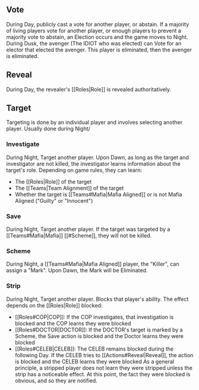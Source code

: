 
## Vote
During Day, publicly cast a vote for another player, or abstain. If a majority of living players vote for another player, or enough players to prevent a majority vote to abstain, an Election occurs and the game moves to Night.
During Dusk, the avenger (The IDIOT who was elected) can Vote for an elector that elected the avenger. This player is eliminated, then the avenger is eliminated.
## Reveal
During Day, the revealer's [[Roles|Role]] is revealed authoritatively.
## Target
Targeting is done by an individual player and involves selecting another player. Usually done during Night/
### Investigate
During Night, Target another player. Upon Dawn, as long as the target and investigator are not killed, the investigator learns information about the target's role. Depending on game rules, they can learn:
- The [[Roles|Role]] of the target
- The [[Teams|Team Alignment]] of the target
- Whether the target is [[Teams#Mafia|Mafia Aligned]] or is not Mafia Aligned ("Guilty" or "Innocent")
### Save
During Night, Target another player. If the target was targeted by a [[Teams#Mafia|Mafia]] [[#Scheme]], they will not be killed.
### Scheme
During Night, a [[Teams#Mafia|Mafia Aligned]] player, the "Killer", can assign a "Mark". Upon Dawn, the Mark will be Eliminated.
### Strip
During Night, Target another player. Blocks that player's ability. The effect depends on the [[Roles|Role]] blocked:
- [[Roles#COP|COP]]: If the COP investigates, that investigation is blocked and the COP learns they were blocked
- [[Roles#DOCTOR|DOCTOR]]: If the DOCTOR's target is marked by a Scheme, the Save action is blocked and the Doctor learns they were blocked
- [[Roles#CELEB|CELEB]]: The CELEB remains blocked during the following Day. If the CELEB tries to [[Actions#Reveal|Reveal]], the action is blocked and the CELEB learns they were blocked
As a general principle, a stripped player does not learn they were stripped unless the strip has a noticeable effect. At this point, the fact they were blocked is obvious, and so they are notified.